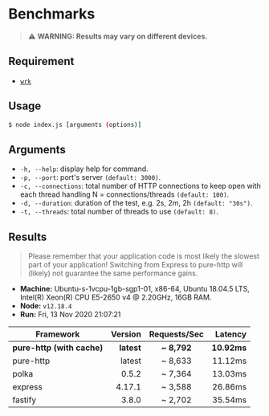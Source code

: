 # Benchmarks

> ⚠️ **WARNING: Results may vary on different devices.**

## Requirement

- [`wrk`](https://github.com/wg/wrk)

## Usage

```bash
$ node index.js [arguments (options)]
```

## Arguments

- `-h, --help`: display help for command.
- `-p, --port`: port's server `(default: 3000)`.
- `-c, --connections`: total number of HTTP connections to keep open with each thread handling N = connections/threads `(default: 100)`.
- `-d, --duration`: duration of the test, e.g. 2s, 2m, 2h `(default: "30s")`.
- `-t, --threads`: total number of threads to use `(default: 8)`.

## Results

> Please remember that your application code is most likely the slowest part of your application!
> Switching from Express to pure-http will (likely) not guarantee the same performance gains.

- **Machine:** Ubuntu-s-1vcpu-1gb-sgp1-01, x86-64, Ubuntu 18.04.5 LTS, Intel(R) Xeon(R) CPU E5-2650 v4 @ 2.20GHz, 16GB RAM.
- **Node:** `v12.18.4`
- **Run:** Fri, 13 Nov 2020 21:07:21

| Framework                  |    Version | Requests/Sec |     Latency |
| -------------------------- | ---------: | :----------: | ----------: |
| **pure-http (with cache)** | **latest** | **\~ 8,792** | **10.92ms** |
| pure-http                  |     latest |   ~ 8,633    |     11.12ms |
| polka                      |      0.5.2 |   ~ 7,364    |     13.03ms |
| express                    |     4.17.1 |   ~ 3,588    |     26.86ms |
| fastify                    |      3.8.0 |   ~ 2,702    |     35.54ms |
